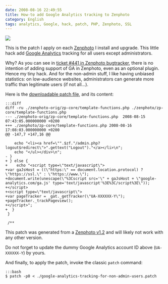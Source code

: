 ```yaml
---
date: 2008-08-16 22:49:55
title: How-to add Google Analytics tracking to Zenphoto
category: English
tags: analytics, Google, hack, patch, PHP, Zenphoto, SSL
---
```


![](/uploads/2008/zenphoto-12.png)

This is the patch I apply on each [Zenphoto](https://www.zenphoto.org) I install
and upgrade. This little hack add
[Google Analytics](https://www.google.com/analytics/) tracking for all users
except administrators.

Why? As you can see in
[ticket #441 in Zenphoto bugtracker](https://www.zenphoto.org/trac/ticket/441),
there is no intention of adding support of GA in Zenphoto, even as an optional
plugin. Hence my tiny hack. And for the non-admin stuff, I like having unbiased
statistics: on low-audience websites, administrators can generate more traffic
than legitimate users (if not all...).

Here is the
[downloadable patch file](/uploads/2008/google-analytics-tracking-for-non-admin-users.patch),
and its content:

    :::diff
    diff -ru ./zenphoto-orig/zp-core/template-functions.php ./zenphoto/zp-core/template-functions.php
    --- ./zenphoto-orig/zp-core/template-functions.php  2008-08-15 07:43:05.000000000 +0200
    +++ ./zenphoto/zp-core/template-functions.php 2008-08-16 17:08:03.000000000 +0200
    @@ -147,7 +147,16 @@

        echo "<li><a href=\"".$zf."/admin.php?logout$redirect\">".gettext("Logout")."</a></li>\n";
        echo "</ul></div>\n";
    - }
    + } else {
    +    echo "<script type=\"text/javascript\">
    +var gaJsHost = ((\"https:\" == document.location.protocol) ? \"https://ssl.\" : \"https://www.\");
    +document.write(unescape(\"%3Cscript src='\" + gaJsHost + \"google-analytics.com/ga.js' type='text/javascript'%3E%3C/script%3E\"));
    +</script>
    +<script type=\"text/javascript\">
    +var pageTracker = _gat._getTracker(\"UA-XXXXXX-Y\");
    +pageTracker._trackPageview();
    +</script>";
    +  }
     }

     /**

This patch was generated from a
[Zenphoto v1.2](https://www.zenphoto.org/2008/08/zenphoto-12-release-announcement/)
and will likely not work with any other version.

Do not forget to update the dummy Google Analytics account ID above
(`UA-XXXXXX-Y`) by yours.

And finally, to apply the patch, invoke the classic `patch` command:

    :::bash
    $ patch -p0 < ./google-analytics-tracking-for-non-admin-users.patch
